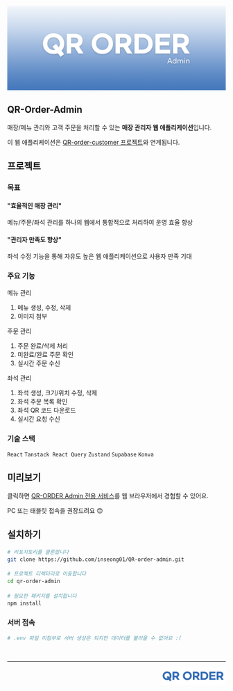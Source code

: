![qr-order-admin-img](./docs/src/img/qr-order-admin.png)

## QR-Order-Admin
매장/메뉴 관리와 고객 주문을 처리할 수 있는 **매장 관리자 웹 애플리케이션**입니다.

이 웹 애플리케이션은 [QR-order-customer 프로젝트](https://github.com/inseong01/QR-order-customer)와 연계됩니다.

## 프로젝트
### 목표
#### "효율적인 매장 관리"  
메뉴/주문/좌석 관리를 하나의 웹에서 통합적으로 처리하여 운영 효율 향상

#### "관리자 만족도 향상"    
좌석 수정 기능을 통해 자유도 높은 웹 애플리케이션으로 사용자 만족 기대

### 주요 기능 
메뉴 관리
  1. 메뉴 생성, 수정, 삭제
  2. 이미지 첨부    

주문 관리
  1. 주문 완료/삭제 처리
  2. 미완료/완료 주문 확인
  3. 실시간 주문 수신

좌석 관리
  1. 좌석 생성, 크기/위치 수정, 삭제
  2. 좌석 주문 목록 확인
  3. 좌석 QR 코드 다운로드
  4. 실시간 요청 수신

### 기술 스택
`React` `Tanstack React Query` `Zustand` `Supabase` `Konva`

<!-- ## 미리보기 -->
<!-- 메뉴 추가/수정/삭제
카테고리 추가/수정/삭제
좌석/QR코드 확인
좌석 생성/수정/삭제
주문 미/완료 확인
주문 완료/삭제 -->

<!-- ## 체험하기 -->
## 미리보기

클릭하면 [QR-ORDER Admin 전용 서비스](https://qr-code-admin-inseong01-inseongs-projects-ab5eeeed.vercel.app/)를 웹 브라우저에서 경험할 수 있어요.   

PC 또는 태블릿 접속을 권장드려요 😊

## 설치하기
```bash
# 리포지토리를 클론합니다
git clone https://github.com/inseong01/QR-order-admin.git

# 프로젝트 디렉터리로 이동합니다
cd qr-order-admin

# 필요한 패키지를 설치합니다
npm install
```

### 서버 접속
```bash
# .env 파일 미첨부로 서버 생성은 되지만 데이터를 불러올 수 없어요 :(
```

<br />

---

<img src="./docs/src/img/qr-order-logo.png" width="150px" align="right" />